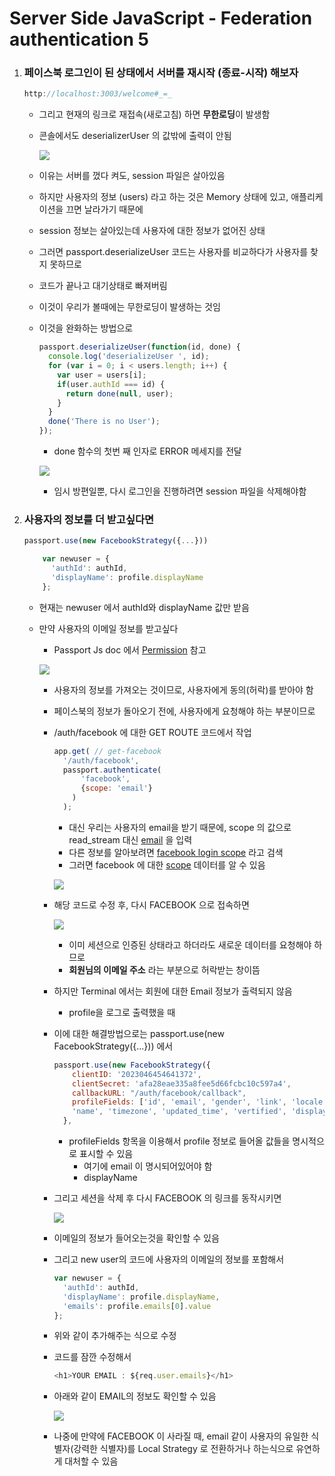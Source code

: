 # Server Side JavaScript - Federation authentication 5

1. ### 페이스북 로그인이 된 상태에서 서버를 재시작 (종료-시작) 해보자

   ```js
   http://localhost:3003/welcome#_=_
   ```

   - 그리고 현재의 링크로 재접속(새로고침) 하면 **무한로딩**이 발생함

   - 콘솔에서도 deserializerUser 의 값밖에 출력이 안됨

     ![](https://github.com/antaehyeon/WinterVacation_Project/blob/master/Image/%EC%8A%A4%ED%81%AC%EB%A6%B0%EC%83%B7%202018-01-09%20%EC%98%A4%ED%9B%84%2011.30.28.png)

   - 이유는 서버를 껐다 켜도, session 파일은 살아있음

   - 하지만 사용자의 정보 (users) 라고 하는 것은 Memory 상태에 있고, 애플리케이션을 끄면 날라가기 때문에

   - session 정보는 살아있는데 사용자에 대한 정보가 없어진 상태

   - 그러면 passport.deserializeUser 코드는 사용자를 비교하다가 사용자를 찾지 못하므로

   - 코드가 끝나고 대기상태로 빠져버림

   - 이것이 우리가 볼때에는 무한로딩이 발생하는 것임

   - 이것을 완화하는 방법으로

     ```js
     passport.deserializeUser(function(id, done) {
       console.log('deserializeUser ', id);
       for (var i = 0; i < users.length; i++) {
         var user = users[i];
         if(user.authId === id) {
           return done(null, user);
         }
       }
       done('There is no User');
     });
     ```

     - done 함수의 첫번 째 인자로 ERROR 메세지를 전달

     ![](https://github.com/antaehyeon/WinterVacation_Project/blob/master/Image/%EC%8A%A4%ED%81%AC%EB%A6%B0%EC%83%B7%202018-01-09%20%EC%98%A4%ED%9B%84%2011.38.45.png)

     - 임시 방편일뿐, 다시 로그인을 진행하려면 session 파일을 삭제해야함

2. ### 사용자의 정보를 더 받고싶다면

   ```js
   passport.use(new FacebookStrategy({...}))

       var newuser = {
         'authId': authId,
         'displayName': profile.displayName
       };
   ```

   - 현재는 newuser 에서 authId와 displayName 값만 받음

   - 만약 사용자의 이메일 정보를 받고싶다

     - Passport Js doc 에서 [Permission](http://www.passportjs.org/docs/facebook/) 참고

     ![](https://github.com/antaehyeon/WinterVacation_Project/blob/master/Image/%EC%8A%A4%ED%81%AC%EB%A6%B0%EC%83%B7%202018-01-09%20%EC%98%A4%ED%9B%84%2011.54.44.png)

     - 사용자의 정보를 가져오는 것이므로, 사용자에게 동의(허락)를 받아야 함

     - 페이스북의 정보가 돌아오기 전에, 사용자에게 요청해야 하는 부분이므로

     - /auth/facebook 에 대한 GET ROUTE 코드에서 작업

       ```js
       app.get( // get-facebook
         '/auth/facebook',
         passport.authenticate(
             'facebook',
             {scope: 'email'}
           )
         );
       ```

       - 대신 우리는 사용자의 email을 받기 때문에, scope 의 값으로 read_stream 대신 [email](https://developers.facebook.com/docs/facebook-login/permissions/#reference-email) 을 입력
       - 다른 정보를 알아보려면 [facebook login scope](https://www.google.co.kr/search?q=facebook+login+scope&ie=utf-8&oe=utf-8&client=firefox-b-ab&gfe_rd=cr&dcr=0&ei=bNpUWr7oDrDD8AetgZPwCQ) 라고 검색
       - 그러면 facebook 에 대한 [scope](https://developers.facebook.com/docs/facebook-login/permissions/) 데이터를 알 수 있음

       ![](https://github.com/antaehyeon/WinterVacation_Project/blob/master/Image/%EC%8A%A4%ED%81%AC%EB%A6%B0%EC%83%B7%202018-01-10%20%EC%98%A4%EC%A0%84%2012.07.09.png)

     - 해당 코드로 수정 후, 다시 FACEBOOK 으로 접속하면

       ![](https://github.com/antaehyeon/WinterVacation_Project/blob/master/Image/%EC%8A%A4%ED%81%AC%EB%A6%B0%EC%83%B7%202018-01-10%20%EC%98%A4%EC%A0%84%2012.09.12.png)

       - 이미 세션으로 인증된 상태라고 하더라도 새로운 데이터를 요청해야 하므로
       - **회원님의 이메일 주소** 라는 부분으로 허락받는 창이뜸

     - 하지만 Terminal 에서는 회원에 대한 Email 정보가 출력되지 않음

       - profile을 로그로 출력했을 때

     - 이에 대한 해결방법으로는 passport.use(new FacebookStrategy({...})) 에서

       ```js
       passport.use(new FacebookStrategy({
           clientID: '2023046454641372',
           clientSecret: 'afa28eae335a8fee5d66fcbc10c597a4',
           callbackURL: "/auth/facebook/callback",
           profileFields: ['id', 'email', 'gender', 'link', 'locale',
           'name', 'timezone', 'updated_time', 'vertified', 'displayName']
         },
       ```

       - profileFields 항목을 이용해서 profile 정보로 들어올 값들을 명시적으로 표시할 수 있음
         - 여기에 email 이 명시되어있어야 함
         - displayName

     - 그리고 세션을 삭제 후 다시 FACEBOOK 의 링크를 동작시키면

       ![](https://github.com/antaehyeon/WinterVacation_Project/blob/master/Image/%EC%8A%A4%ED%81%AC%EB%A6%B0%EC%83%B7%202018-01-10%20%EC%98%A4%EC%A0%84%2012.16.26.png)

     - 이메일의 정보가 들어오는것을 확인할 수 있음

     - 그리고 new user의 코드에 사용자의 이메일의 정보를 포함해서 

       ```js
       var newuser = {
         'authId': authId,
         'displayName': profile.displayName,
         'emails': profile.emails[0].value
       };
       ```

     - 위와 같이 추가해주는 식으로 수정

     - 코드를 잠깐 수정해서

       ```js
       <h1>YOUR EMAIL : ${req.user.emails}</h1>
       ```

     - 아래와 같이 EMAIL의 정보도 확인할 수 있음

       ![](https://github.com/antaehyeon/WinterVacation_Project/blob/master/Image/%EC%8A%A4%ED%81%AC%EB%A6%B0%EC%83%B7%202018-01-10%20%EC%98%A4%EC%A0%84%2012.22.49.png)

     - 나중에 만약에 FACEBOOK 이 사라질 때, email 같이 사용자의 유일한 식별자(강력한 식별자)를 Local Strategy 로 전환하거나 하는식으로 유연하게 대처할 수 있음
